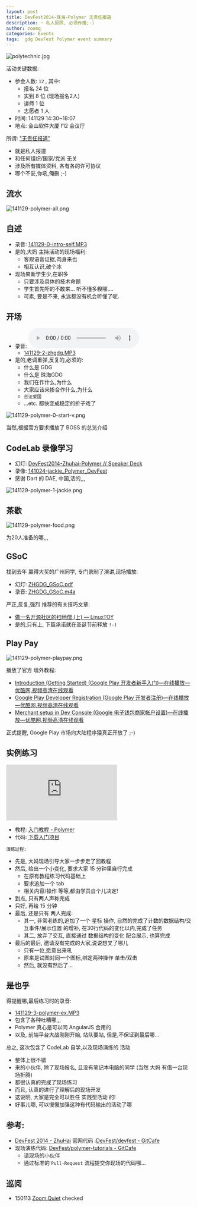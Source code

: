 ```yaml
---
layout: post
title: DevFest2014-珠海-Polymer 无责任报道
description: ~ 私人回顾, 必须传播;-)
author: zoomq
categories: Events
tags:  gdg DevFest Polymer event summary
---
```


![polytechnic.jpg](http://0.zoomquiet.top/ZHGDG/2014/141130-devfest/polytechnic.jpg?imageView2/2/w/512)

活动关键数据:

- 参会人数: `12` , 其中:
    - 报名 24 位
    - 实到 8 位 (现场报名2人)
    - 讲师 1 位
    - 志愿者 1 人
- 时间: 141129 14:30~18:07
- 地点: 金山软件大厦 f12 会议厅

<!--more-->
所谓: ["无责任报道"](http://wiki.woodpecker.org.cn/moin/ZoomQuiet/NullDutyPublish) 
- 就是私人报道
- 和任何组织/国家/党派 无关
- 涉及所有媒体资料, 各有各的许可协议
- 哪个不妥,你吼,俺删 ;-)


## 流水
![141129-polymer-all.png](http://0.zoomquiet.top/ZHGDG/2014/141130-devfest/141129-polymer-all.png)

## 自述
- 录音: [141129-0-intro-self.MP3](http://0.zoomquiet.top/ZHGDG/2014/141130-devfest/141129-0-intro-self.MP3)
- 是的,大妈 主持活动的现场福利:
    + 客观语音证据,肉身来也
    + 相互认识,破个冰
- 现场果断学生少,在职多
    + 只要涉及具体的技术命题
    + 学生首先吓的不敢来... 听不懂多糗哪....
    + 可素, 要是不来, 永远都没有机会听懂了呢.

## 开场

- 录音: ![141129-1-starting.MP3](http://0.zoomquiet.top/ZHGDG/2014/141130-devfest/141129-1-starting.MP3)
    + [141129-2-zhgdg.MP3](http://0.zoomquiet.top/ZHGDG/2014/141130-devfest/141129-2-zhgdg.MP3)
- 是的,老调重弹,反复的,必须的:
    + 什么是 GDG
    + 什么是 珠海GDG
    + 我们在作什么,为什么
    + 大家应该来掺合作什么,为什么
    + `合法爱国`
    + ...etc. 都快变成稳定的折子戏了

![141129-polymer-0-start-v.png](http://0.zoomquiet.top/ZHGDG/2014/141130-devfest/141129-polymer-0-start-v.png)

当然,根据官方要求播放了 BOSS 的总览介绍

## CodeLab 录像学习
- 幻灯: [DevFest2014-Zhuhai-Polymer // Speaker Deck](https://speakerdeck.com/zoomquiet/devfest2014-zhuhai-polymer)
- 录像: [141024-jackie_Polymer_DevFest](http://v.youku.com/v_show/id_XODM5NDEyNTM2.html)
- 感谢 Dart 的 DAE, 中国,活的,,,

![141129-polymer-1-jackie.png](http://0.zoomquiet.top/ZHGDG/2014/141130-devfest/141129-polymer-1-jackie.png)

## 茶歇
![141129-polymer-food.png](http://0.zoomquiet.top/ZHGDG/2014/141130-devfest/141129-polymer-food.png)

为20人准备的哪,,,


## GSoC

找到去年 赢得大奖的广州同学, 专门录制了演讲,现场播放:

- 幻灯: [ZHGDG_GSoC.pdf](http://0.zoomquiet.top/ZHGDG/res/ZHGDG_GSoC.pdf)
- 录音: [ZHGDG_GSoC.m4a](http://0.zoomquiet.top/ZHGDG/res/ZHGDG_GSoC.m4a)

严正,反复,强烈 推荐的有关技巧文章:

- [做一名开源社区的扫地僧 (上) — LinuxTOY](https://linuxtoy.org/archives/from-bug-reporter-google-summer-code.html)
- 是的,只有上, 下篇承诺就在圣诞节前释放 `!-)`

## Play Pay
![141129-polymer-playpay.png](http://0.zoomquiet.top/ZHGDG/2014/141130-devfest/141129-polymer-playpay.png)

播放了官方 墙外教程:

- [Introduction (Getting Started) (Google Play 开发者新手入门)—在线播放—优酷网,视频高清在线观看](http://v.youku.com/v_show/id_XODMxMjIzNTg0.html)
- [Google Play Developer Registration (Google Play 开发者注册)—在线播放—优酷网,视频高清在线观看](http://v.youku.com/v_show/id_XODMxMjIzMzgw.html)
- [Merchant setup in Dev Console (Google 电子钱包商家帐户设置)—在线播放—优酷网,视频高清在线观看](http://v.youku.com/v_show/id_XODMxMjIzNjg4.html)

正式提醒, Google Play 市场向大陆程序猿真正开放了 ;-)

## 实例练习

![Index of /ZHGDG/2014/141130-devfest {gen. by gen4idx.py v13.4.18}](http://0.zoomquiet.top/ZHGDG/2014/141130-devfest/index.html)

- 教程: [入门教程 - Polymer](http://docs.polymerchina.org/docs/start/tutorial/intro.html)
- 代码: [下载入门项目](https://github.com/Polymer/polymer-tutorial/archive/master.zip)

`演练过程:`

- 先是, 大妈现场引导大家一步步走了回教程
- 然后, 给出一个小变化, 要求大家 15 分钟里自行完成
    + 在原有教程练习代码基础上
    + 要求追加一个 tab
    + 相关内容/操作 等等,都由学员自个儿决定!
- 到点, 只有两人声称完成
- 只好, 再给 15 分钟
- 最后, 还是只有 两人完成:
    + 其一, 非常老练的,追加了一个 星标 操作, 自然的完成了计数的数据结构/交互事件/展示位置 的增补, 在30行代码的变化以内,完成了任务
    + 其二, 放弃了交互, 直接通过 数据结构的变化 配合展示, 也算完成
- 最后的最后, 邀请没有完成的大家,说说想叉了哪儿
    - 只有一位,愿意出来吼
    - 原来是试图对同一个图标,绑定两种操作 单击/双击
    - 然后, 就没有然后了...
   
## 是也乎
得提醒哪,最后练习时的录音:

- [141129-3-polymer-ex.MP3](http://0.zoomquiet.top/ZHGDG/2014/141130-devfest/141129-3-polymer-ex.MP3)
- 包含了各种吐糟哪,,,
- Polymer 真心是可以同 AngularJS 合用的
- 以及, 前端平台大战刚刚开始, 站队要站, 但是,不保证到最后哪...

总之, 这次包含了 CodeLab 自学,以及现场演练的 活动

- 整体上很不错
- 来的小伙伴, 除了现场报名, 且没有笔记本电脑的同学 (当然 大妈 有借一台现场折腾)
- 都很认真的完成了现场练习
- 而且, 认真的进行了理解后的现场开发
- 这说明, 大家是完全可以胜任 实践型活动 的!
- 好事儿哪, 可以慢慢加强这种有代码输出的活动了哪


## 参考:

- [DevFest 2014 - ZhuHai](http://devfest.zhgdg.org/) 官网代码 :[DevFest/devfest - GitCafe](https://gitcafe.com/DevFest/devfest/tree/gitcafe-pages)
- 现场演练代码: [DevFest/polymer-tutorials - GitCafe](https://gitcafe.com/DevFest/polymer-tutorials)
    + 请现场的小伙伴
    + 通过标准的 `Pull-Request` 流程提交你现场的代码哪...






## 巡阅
- 150113 [Zoom.Quiet](http://zoomquiet.io/) checked





